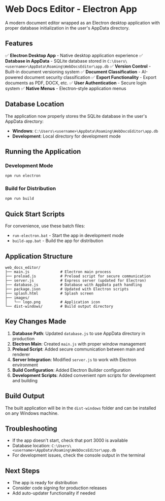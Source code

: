 # Web Docs Editor - Electron App

A modern document editor wrapped as an Electron desktop application with proper database initialization in the user's AppData directory.

## Features

✅ **Electron Desktop App** - Native desktop application experience
✅ **Database in AppData** - SQLite database stored in `C:\Users\<username>\AppData\Roaming\WebDocsEditor\app.db`
✅ **Version Control** - Built-in document versioning system
✅ **Document Classification** - AI-powered document security classification
✅ **Export Functionality** - Export documents as PDF, DOCX, etc.
✅ **User Authentication** - Secure login system
✅ **Native Menus** - Electron-style application menus

## Database Location

The application now properly stores the SQLite database in the user's AppData directory:
- **Windows**: `C:\Users\<username>\AppData\Roaming\WebDocsEditor\app.db`
- **Development**: Local directory for development mode

## Running the Application

### Development Mode
```bash
npm run electron
```

### Build for Distribution
```bash
npm run build
```

## Quick Start Scripts

For convenience, use these batch files:
- `run-electron.bat` - Start the app in development mode
- `build-app.bat` - Build the app for distribution

## Application Structure

```
web_docs_editor/
├── main.js              # Electron main process
├── preload.js           # Preload script for secure communication
├── server.js            # Express server (updated for Electron)
├── database.js          # Database with AppData path handling
├── package.json         # Updated with Electron scripts
├── splash.html          # Splash screen
├── images/
│   └── logo.png         # Application icon
└── dist-windows/        # Build output directory
```

## Key Changes Made

1. **Database Path**: Updated `database.js` to use AppData directory in production
2. **Electron Main**: Created `main.js` with proper window management
3. **Preload Script**: Added secure communication between main and renderer
4. **Server Integration**: Modified `server.js` to work with Electron environment
5. **Build Configuration**: Added Electron Builder configuration
6. **Development Scripts**: Added convenient npm scripts for development and building

## Build Output

The built application will be in the `dist-windows` folder and can be installed on any Windows machine.

## Troubleshooting

- If the app doesn't start, check that port 3000 is available
- Database location: `C:\Users\<username>\AppData\Roaming\WebDocsEditor\app.db`
- For development issues, check the console output in the terminal

## Next Steps

- The app is ready for distribution
- Consider code signing for production releases
- Add auto-updater functionality if needed
